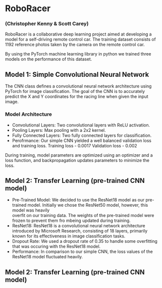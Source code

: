 # RoboRacer 
### (Christopher Kenny & Scott Carey)
RoboRacer is a collaborative deep learning project aimed at developing a model for a self-driving remote control car. 
The training dataset consists of 1192 reference photos taken by the camera on the remote control car.

By using the PyTorch machine learning library in python we trained three models on the performance of this dataset. 

## Model 1: Simple Convolutional Neural Network 
The CNN class defines a convolutional neural network architecture using PyTorch for image
classification. The goal of the CNN is to accurately predict the X and Y coordinates for the racing line when given the input image.

### Model Architecture
  - Convolutional Layers: Two convolutional layers with ReLU activation.
  - Pooling Layers: Max pooling with a 2x2 kernel.
  - Fully Connected Layers: Two fully connected layers for classification.
  - Perofrmance: Our simple CNN yielded a well balanced validation loss and training loss.
                 Training loss - 0.0017
                 Validation loss - 0.002

  During training, model parameters are optimized using an optimizer and a loss function, and backpropagation updates parameters to minimize the loss.

## Model 2: Transfer Learning (pre-trained CNN model)
  - Pre-Trained Model: We decided to use the ResNet18 model as our pre-trained model. Initially we chose the ResNet50 model, however, this model was heavily     
    overfit on our training data. The weights of the pre-trained model were frozen to prevent them fro mbeing updated during training.
  - ResNet18: ResNet18 is a convolutional neural network architecture introduced by Microsoft Research, consisting of 18 layers, primarily known for its 
    effectiveness in image classification tasks.
  - Dropout Rate: We used a dropout rate of 0.35 to handle some overfitting that was occuring with the ResNet18 model.
  - Performance: In comparison to our simple CNN, the loss values of the ResNet18 model fluctuated heavily.

## Model 2: Transfer Learning (pre-trained CNN model)

